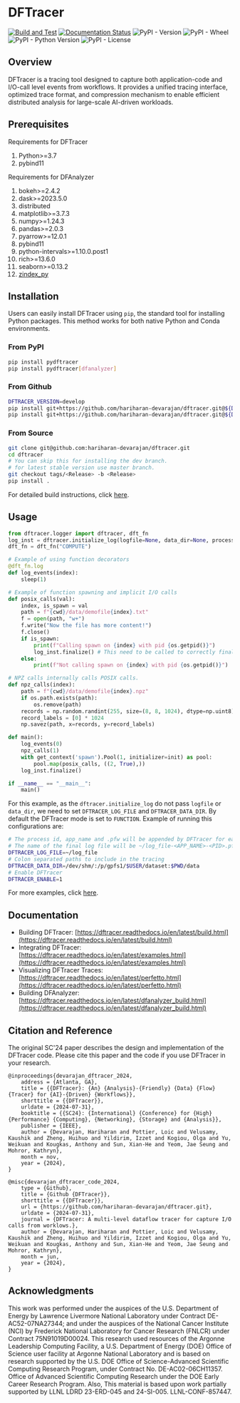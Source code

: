 # DFTracer

[![Build and Test](https://github.com/hariharan-devarajan/dftracer/actions/workflows/ci.yml/badge.svg)](https://github.com/hariharan-devarajan/dftracer/actions/workflows/ci.yml)
[![Documentation Status](https://readthedocs.org/projects/dftracer/badge/?version=latest)](https://dftracer.readthedocs.io/en/latest/?badge=latest)
![PyPI - Version](https://img.shields.io/pypi/v/pydftracer?label=PyPI)
![PyPI - Wheel](https://img.shields.io/pypi/wheel/pydftracer?label=Wheel)
![PyPI - Python Version](https://img.shields.io/pypi/pyversions/pydftracer?label=Python)
![PyPI - License](https://img.shields.io/pypi/l/pydftracer?label=License)

## Overview

DFTracer is a tracing tool designed to capture both application-code and I/O-call level events from workflows. It provides a unified tracing interface, optimized trace format, and compression mechanism to enable efficient distributed analysis for large-scale AI-driven workloads.

## Prerequisites

Requirements for DFTracer

1. Python>=3.7
1. pybind11

Requirements for DFAnalyzer

1. bokeh>=2.4.2
1. dask>=2023.5.0
1. distributed
1. matplotlib>=3.7.3
1. numpy>=1.24.3
1. pandas>=2.0.3
1. pyarrow>=12.0.1
1. pybind11
1. python-intervals>=1.10.0.post1
1. rich>=13.6.0
1. seaborn>=0.13.2
1. [zindex_py](https://github.com/hariharan-devarajan/zindex.git)

## Installation

Users can easily install DFTracer using `pip`, the standard tool for installing Python packages. 
This method works for both native Python and Conda environments.

### From PyPI

```bash
pip install pydftracer
pip install pydftracer[dfanalyzer]
```

### From Github

```bash
DFTRACER_VERSION=develop
pip install git+https://github.com/hariharan-devarajan/dftracer.git@${DFTRACER_VERSION}
pip install git+https://github.com/hariharan-devarajan/dftracer.git@${DFTRACER_VERSION}#egg=pydftracer[dfanalyzer]
```

### From Source

```bash
git clone git@github.com:hariharan-devarajan/dftracer.git
cd dftracer
# You can skip this for installing the dev branch.
# for latest stable version use master branch.
git checkout tags/<Release> -b <Release>
pip install .
```

For detailed build instructions, click [here](https://dftracer.readthedocs.io/en/latest/build.html).

## Usage

```python
from dftracer.logger import dftracer, dft_fn
log_inst = dftracer.initialize_log(logfile=None, data_dir=None, process_id=-1)
dft_fn = dft_fn("COMPUTE")

# Example of using function decorators
@dft_fn.log
def log_events(index):
    sleep(1)

# Example of function spawning and implicit I/O calls
def posix_calls(val):
    index, is_spawn = val
    path = f"{cwd}/data/demofile{index}.txt"
    f = open(path, "w+")
    f.write("Now the file has more content!")
    f.close()
    if is_spawn:
        print(f"Calling spawn on {index} with pid {os.getpid()}")
        log_inst.finalize() # This need to be called to correctly finalize DFTracer.
    else:
        print(f"Not calling spawn on {index} with pid {os.getpid()}")

# NPZ calls internally calls POSIX calls.
def npz_calls(index):
    path = f"{cwd}/data/demofile{index}.npz"
    if os.path.exists(path):
        os.remove(path)
    records = np.random.randint(255, size=(8, 8, 1024), dtype=np.uint8)
    record_labels = [0] * 1024
    np.savez(path, x=records, y=record_labels)

def main():
    log_events(0)
    npz_calls(1)
    with get_context('spawn').Pool(1, initializer=init) as pool:
        pool.map(posix_calls, ((2, True),))
    log_inst.finalize()

if __name__ == "__main__":
    main()
```

For this example, as the `dftracer.initialize_log` do not pass `logfile` or `data_dir`, we need to set `DFTRACER_LOG_FILE` and `DFTRACER_DATA_DIR`.
By default the DFTracer mode is set to `FUNCTION`.
Example of running this configurations are:

```bash
# The process id, app_name and .pfw will be appended by DFTracer for each app and process.
# The name of the final log file will be ~/log_file-<APP_NAME>-<PID>.pfw
DFTRACER_LOG_FILE=~/log_file
# Colon separated paths to include in the tracing
DFTRACER_DATA_DIR=/dev/shm/:/p/gpfs1/$USER/dataset:$PWD/data
# Enable DFTracer
DFTRACER_ENABLE=1
```

For more examples, click [here](https://dftracer.readthedocs.io/en/latest/examples.html).

## Documentation

* Building DFTracer: [https://dftracer.readthedocs.io/en/latest/build.html](https://dftracer.readthedocs.io/en/latest/build.html)
* Integrating DFTracer: [https://dftracer.readthedocs.io/en/latest/examples.html](https://dftracer.readthedocs.io/en/latest/examples.html)
* Visualizing DFTracer Traces: [https://dftracer.readthedocs.io/en/latest/perfetto.html](https://dftracer.readthedocs.io/en/latest/perfetto.html)
* Building DFAnalyzer: [https://dftracer.readthedocs.io/en/latest/dfanalyzer_build.html](https://dftracer.readthedocs.io/en/latest/dfanalyzer_build.html)

## Citation and Reference

The original SC'24 paper describes the design and implementation of the DFTracer code. Please cite this paper and the code if you use DFTracer in your research. 

```
@inproceedings{devarajan_dftracer_2024,
    address = {Atlanta, GA},
    title = {{DFTracer}: {An} {Analysis}-{Friendly} {Data} {Flow} {Tracer} for {AI}-{Driven} {Workflows}},
    shorttitle = {{DFTracer}},
    urldate = {2024-07-31},
    booktitle = {{SC24}: {International} {Conference} for {High} {Performance} {Computing}, {Networking}, {Storage} and {Analysis}},
    publisher = {IEEE},
    author = {Devarajan, Hariharan and Pottier, Loic and Velusamy, Kaushik and Zheng, Huihuo and Yildirim, Izzet and Kogiou, Olga and Yu, Weikuan and Kougkas, Anthony and Sun, Xian-He and Yeom, Jae Seung and Mohror, Kathryn},
    month = nov,
    year = {2024},
}

@misc{devarajan_dftracer_code_2024,
    type = {Github},
    title = {Github {DFTracer}},
    shorttitle = {{DFTracer}},
    url = {https://github.com/hariharan-devarajan/dftracer.git},
    urldate = {2024-07-31},
    journal = {DFTracer: A multi-level dataflow tracer for capture I/O calls from worklows.},
    author = {Devarajan, Hariharan and Pottier, Loic and Velusamy, Kaushik and Zheng, Huihuo and Yildirim, Izzet and Kogiou, Olga and Yu, Weikuan and Kougkas, Anthony and Sun, Xian-He and Yeom, Jae Seung and Mohror, Kathryn},
    month = jun,
    year = {2024},
}
```

## Acknowledgments

This work was performed under the auspices of the U.S. Department of Energy by Lawrence Livermore National Laboratory under Contract DE-AC52-07NA27344; and under the auspices of the National Cancer Institute (NCI) by Frederick National Laboratory for Cancer Research (FNLCR) under Contract 75N91019D00024. This research used resources of the Argonne Leadership Computing Facility, a U.S. Department of Energy (DOE) Office of Science user facility at Argonne National Laboratory and is based on research supported by the U.S. DOE Office of Science-Advanced Scientific Computing Research Program, under Contract No. DE-AC02-06CH11357. Office of Advanced Scientific Computing Research under the DOE Early Career Research Program. Also, This material is based upon work partially supported by LLNL LDRD 23-ERD-045 and 24-SI-005. LLNL-CONF-857447.
